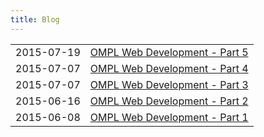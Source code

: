 ```yaml
---
title: Blog
---
```


|   |       |
|---|-------|
| 2015-07-19 | [OMPL Web Development - Part 5](/posts/2015-07-19-OMPLDev5.html) |
| 2015-07-07 | [OMPL Web Development - Part 4](/posts/2015-07-07-OMPLDev4.html) |
| 2015-07-07 | [OMPL Web Development - Part 3](/posts/2015-07-07-OMPLDev3.html) |
| 2015-06-16 | [OMPL Web Development - Part 2](/posts/2015-06-16-OMPLDev2.html) |
| 2015-06-08 | [OMPL Web Development - Part 1](/posts/2015-06-08-OMPLDev1.html) |
